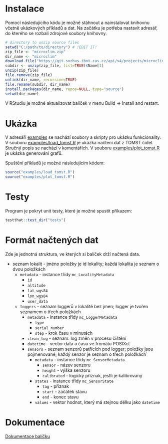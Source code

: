 # Instalace

Pomocí následujícího kódu je možné stáhnout a nainstalovat knihovnu včetně ukázkových příkladů a dat. Na začátku je potřeba nastavit adresář,
do kterého se rozbalí zdrojové soubory knihovny.

```R
# directory to unzip source files
setwd("C:/path/to/directory") # !EDIT IT!
zip_file <- "microclim.zip"
dir_name <- "microclim"
download.file("https://git.sorbus.ibot.cas.cz/api/v4/projects/microclimate_r%2Fmicroclim/repository/archive.zip?ref=HEAD&private_token=2fmZB-Qg-fbiVvzz2-Lh", destfile=zip_file, mode="wb")
subdir <- unzip(zip_file, list=TRUE)$Name[1]
unzip(zip_file)
file.remove(zip_file)
unlink(dir_name, recursive=TRUE)
file.rename(subdir, dir_name)
install.packages(dir_name, repos=NULL, type="source")
setwd(dir_name)
```

V RStudiu je možné aktualizovat balíček v menu Build -> Install and restart.

# Ukázka

V adresáři [examples](https://git.sorbus.ibot.cas.cz/microclimate_r/microclim/-/tree/main/examples)
se nachází soubory a skripty pro ukázku funkcionality.
V souboru [examples/load_tomst.R](examples/load_tomst.R) je ukázka načtení dat z TOMST čidel.
Stručný popis se nachází v komentářích.
V souboru [examples/plot_tomst.R](examples/plot_tomst.R) je ukázka generování grafů.

Spuštění příkladů je možné následujícím kódem:

```R
source("examples/load_tomst.R")
source("examples/plot_tomst.R")
```

# Testy

Program je pokryt unit testy, které je možné spustit příkazem:

```R
testthat::test_dir("tests")
```

# Formát načtených dat

Zde je jednotná struktura, ve kterých si balíček drží načtená data.

* seznam lokalit - jméno položky je id lokality; každá lokalita je seznam o dvou položkách
    * `metadata` - instance třídy `mc_LocalityMetadata`
        * `id`
        * `altitude`
        * `lat_wgs84`
        * `lon_wgs84`
        * `user_data`
    * `loggers` - seznam loggerů v lokalitě bez jmen; logger je tvořen seznamem o třech položkách
        * `metadata` - instance třídy `mc_LoggerMetadata`
            * `type`
            * `serial_number`
            * `step` - krok času v minutách
        * `clean_log` - seznam: log změn v procesu čištění
        * `datetime` - vector data a času ve fromátu POSIXct
        * `sensors` - seznam senzorů patřících pod logger; položky jsou pojmenované; každý senzor je seznam o třech položkách`
            * `metadata` - instance třídy `mc_SensorMetadata`
                * `sensor` - název senzoru 
                * `height` - výška senzoru 
                * `calibrated` - logický příznak, jestli je kalibrovaný 
            * `states` - instance třídy `mc_SensorState`
                * `tag` - příznak 
                * `start` - začátek stavu 
                * `end` - konec stavu
            * `values` - vektor hodnot, který má stejnou délku jako `datetime` 

# Dokumentace
[Dokumentace balíčku](Reference_Manual_microclim.md)
